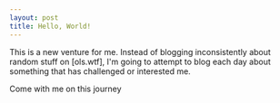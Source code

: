 ```yaml
---
layout: post
title: Hello, World!
---
```


This is a new venture for me. Instead of blogging inconsistently about random stuff on [ols.wtf], I'm going to attempt to blog each day about something that has challenged or interested me.

Come with me on this journey
